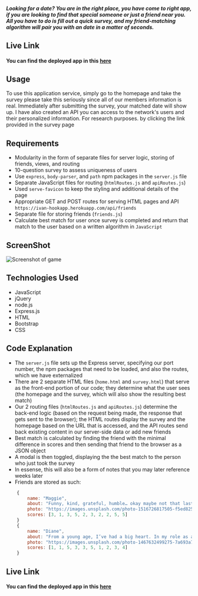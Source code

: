 
##### Looking for a date? You are in the right place, you have come to right app, if you are looking to find that special someone or just a friend near you. All you have to do is fill out a quick survey, and my friend-matching algorithm will pair you with an date in a matter of seconds.

## Live Link
 #### You can find the deployed app in this [here](https://ivan-hookapp.herokuapp.com/ "HookApp by Ivan Rendon")
    
## Usage

To use this application service, simply go to the homepage and take the survey please take this seriously since all of our members information is real. Immediately after submitting the survey, your matched date will show up. I have also created an API you can access to the network's users and their personalized information. For research purposes.
by clicking the link provided in the survey page

## Requirements
- Modularity in the form of separate files for server logic, storing of friends, views, and routing
- 10-question survey to assess uniqueness of users
- Use `express`, `body-parser`, and `path` npm packages in the `server.js` file
- Separate JavaScript files for routing (`htmlRoutes.js` and `apiRoutes.js`)
- Used `serve-favicon` to keep the styling and additional details of the page 
- Appropriate GET and POST routes for serving HTML pages and API `https://ivan-hookapp.herokuapp.com/api/friends`
- Separate file for storing friends (`friends.js`)
- Calculate best match for user once survey is completed and return that match to the user based on a written algorithm in `JavaScript`


## ScreenShot
![Screenshot of game](./app/images/paulina.gif)

## Technologies Used

- JavaScript
- jQuery
- node.js
- Express.js
- HTML
- Bootstrap
- CSS

## Code Explanation
- The `server.js` file sets up the Express server, specifying our port number, the npm packages that need to be loaded, and also the routes, which we have externalized
- There are 2 separate HTML files (`home.html` and `survey.html`) that serve as the front-end portion of our code; they determine what the user sees (the homepage and the survey, which will also show the resulting best match)
- Our 2 routing files (`htmlRoutes.js` and `apiRoutes.js`) determine the back-end logic (based on the request being made, the response that gets sent to the browser); the HTML routes display the survey and the homepage based on the URL that is accessed, and the API routes send back existing content in our server-side data or add new friends
- Best match is calculated by finding the friend with the minimal difference in scores and then sending that friend to the browser as a JSON object
- A modal is then toggled, displaying the the best match to the person who just took the survey
- In essense, this will also be a form of notes that you may later reference weeks later
- Friends are stored as such:

```js
    {
        name: "Maggie",
        about: "Funny, kind, grateful, humble… okay maybe not that last one. These are just a few of the words that represent who I strive to be.",
        photo: "https://images.unsplash.com/photo-1516726817505-f5ed825624d8?ixlib=rb-1.2.1&auto=format&fit=crop&w=1534&q=80",
        scores: [3, 1, 3, 5, 2, 3, 2, 2, 5, 5]
    }
    {
        name: "Diane",
        about: "From a young age, I’ve had a big heart. In my role as a nurse, I have employed that big heart and created a world of love and compassion around me.",
        photo: "https://images.unsplash.com/photo-1467632499275-7a693a761056?ixlib=rb-1.2.1&auto=format&fit=crop&w=1534&q=80",
        scores: [1, 1, 5, 3, 3, 5, 1, 2, 3, 4]
    }
```

## Live Link
 #### You can find the deployed app in this [here](https://ivan-hookapp.herokuapp.com/ "HookApp by Ivan Rendon")
    